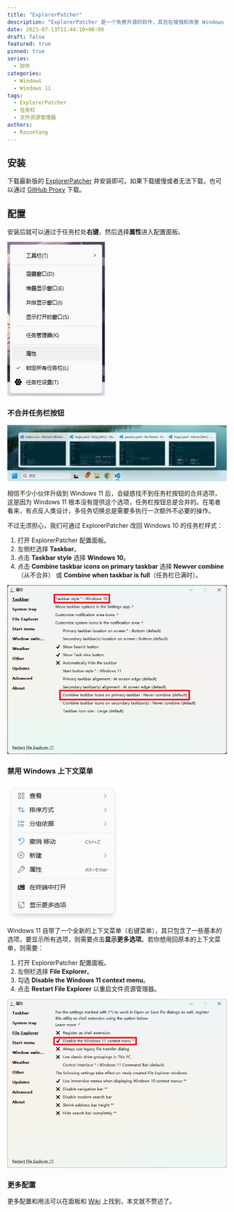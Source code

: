 ```yaml
---
title: "ExplorerPatcher"
description: "ExplorerPatcher 是一个免费开源的软件，其旨在增强和改善 Windows 上的工作环境，包括任务栏、开始菜单和文件资源管理器等设置。"
date: 2023-07-13T11:44:10+08:00
draft: false
featured: true
pinned: true
series:
  - 软件
categories:
  - Windows
  - Windows 11
tags:
  - ExplorerPatcher
  - 任务栏
  - 文件资源管理器
authors:
  - RazonYang
---
```


## 安装

下载最新版的 [ExplorerPatcher](https://github.com/valinet/ExplorerPatcher/releases/latest/download/ep_setup.exe) 并安装即可。如果下载缓慢或者无法下载，也可以通过 [GitHub Proxy](https://ghproxy.com/https://github.com/valinet/ExplorerPatcher/releases/latest/download/ep_setup.exe) 下载。

## 配置

安装后就可以通过于任务栏处**右键**，然后选择**属性**进入配置面板。

![ExplorerPatcher 面板入口](panel-entry.png#center)

### 不合并任务栏按钮

![Windows 11 合并任务栏按钮](taskbar-combine.png#center)

相信不少小伙伴升级到 Windows 11 后，会疑惑找不到任务栏按钮的合并选项，这是因为 Windows 11 根本没有提供这个选项，任务栏按钮总是合并的。在笔者看来，有点反人类设计，多任务切换总是需要多执行一次额外不必要的操作。

不过无须担心，我们可通过 ExplorerPatcher 改回 Windows 10 的任务栏样式：

1. 打开 ExplorerPatcher 配置面板。
1. 左侧栏选择 **Taskbar**。
1. 点击 **Taskbar style** 选择 **Windows  10**。
1. 点击 **Combine taskbar icons on primary taskbar** 选择 **Newver combine**（从不合并） 或 **Combine when taskbar is full**（任务栏已满时）。

![ExplorerPatcher 从不合并任务栏按钮](taskbar-never-combine.png#center)

### 禁用 Windows 上下文菜单

![Windows 11 上下文菜单](context-menu.png#center)

Windows 11 自带了一个全新的上下文菜单（右键菜单），其只包含了一些基本的选项，要显示所有选项，则需要点击**显示更多选项**。若你想用回原本的上下文菜单，则需要：

1. 打开 ExplorerPatcher 配置面板。
1. 左侧栏选择 **File Explorer**。
1. 勾选 **Disable the Windows 11 context menu**。
1. 点击 **Restart File Explorer** 以重启文件资源管理器。

![禁用 Windows 上下文菜单](file-explorer-disable-context-menu.png#center)

### 更多配置

更多配置和用法可以在面板和 [Wiki](https://github.com/valinet/ExplorerPatcher/wiki) 上找到，本文就不赘述了。
